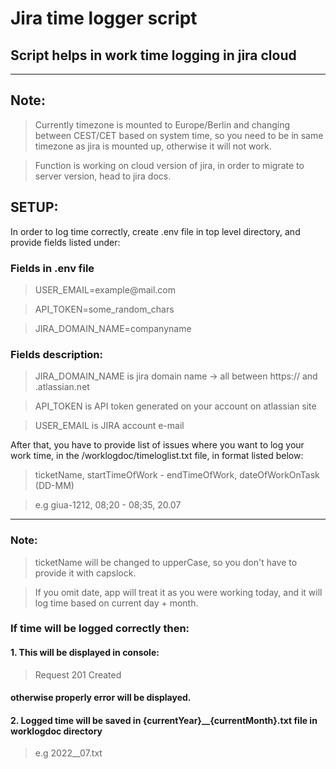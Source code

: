 Jira time logger script
=======================

Script helps in work time logging in jira cloud
-----------------------------------------------

------------------------------------------------------------------------

## Note:

> Currently timezone is mounted to Europe/Berlin and changing between 
> CEST/CET based on system time, so you need to be in same timezone as
> jira is mounted up, otherwise it will not work.

> Function is working on cloud version of jira, in order to migrate to server version, head to jira docs.

## SETUP:

In order to log time correctly, create .env file in top level directory, and provide fields listed under:

### Fields in .env file

> USER\_EMAIL=example\@mail.com            

> API\_TOKEN=some\_random\_chars           

> JIRA\_DOMAIN\_NAME=companyname           

### Fields description: 

> JIRA\_DOMAIN\_NAME is jira domain name -> all between https:// and .atlassian.net

> API\_TOKEN is API token generated on your account on atlassian site

> USER\_EMAIL is JIRA account e-mail

After that, you have to provide list of issues where you want to log your work time, in the /worklogdoc/timeloglist.txt file, in format listed below:

> ticketName, startTimeOfWork - endTimeOfWork, dateOfWorkOnTask (DD-MM)

> e.g giua-1212, 08;20 - 08;35, 20.07

------------------------------------------------------------------------

### Note:

> ticketName will be changed to upperCase, so you don\'t have to provide it with capslock.

> If you omit date, app will treat it as you were working today, and it will log time based on current day + month.

### If time will be logged correctly then: 
#### 1. This will be displayed in console: 
> Request 201 Created
#### otherwise properly error will be displayed.
#### 2. Logged time will be saved in {currentYear}__{currentMonth}.txt file in worklogdoc directory
> e.g 2022__07.txt


